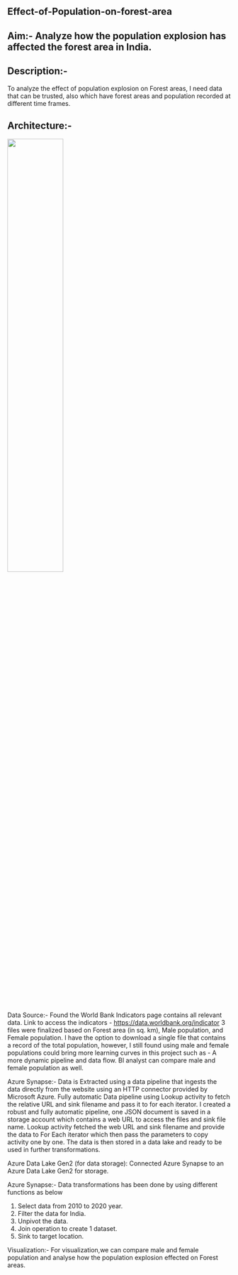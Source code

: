 ## Effect-of-Population-on-forest-area

## Aim:- Analyze how the population explosion has affected the forest area in India.

## Description:- 
To analyze the effect of population explosion on Forest areas, I need data that can be trusted, also which have forest areas and population recorded at different time frames.

## Architecture:-

<img src="/Imags/AArchitecture of effect of Population on forest area Project.JPG" width="50%">

Data Source:- Found the World Bank Indicators page contains all relevant data.
Link to access the indicators - https://data.worldbank.org/indicator
3 files were finalized based on Forest area (in sq. km), Male population, and Female population.
I have the option to download a single file that contains a record of the total population, however, I still found using male and female populations could bring more learning curves in this project such as -
A more dynamic pipeline and data flow.
BI analyst can compare male and female population as well.

Azure Synapse:- Data is Extracted using a data pipeline that ingests the data directly from the website using an HTTP connector provided by Microsoft Azure.
Fully automatic Data pipeline using Lookup activity to fetch the relative URL and sink filename and pass it to for each iterator.
I created a robust and fully automatic pipeline, one JSON document is saved in a storage account which contains a web URL to access the files and sink file name.
Lookup activity fetched the web URL and sink filename and provide the data to For Each iterator which then pass the parameters to copy activity one by one.
The data is then stored in a data lake and ready to be used in further transformations.

Azure Data Lake Gen2 (for data storage): Connected Azure Synapse to an Azure Data Lake Gen2 for storage.

Azure Synapse:- Data transformations has been done by using different functions as below
1. Select data from 2010 to 2020 year.
2. Filter the data for India.
3. Unpivot the data.
4. Join operation to create 1 dataset.
5. Sink to target location.

Visualization:- For visualization,we can compare male and female population and analyse how the population explosion effected on Forest areas.
